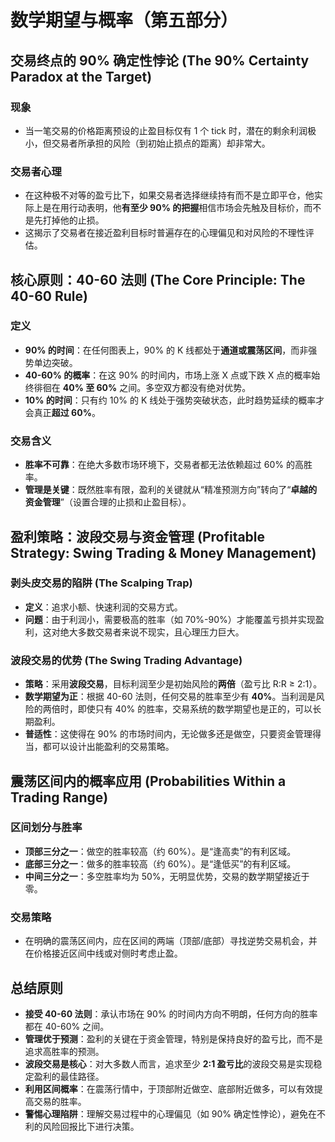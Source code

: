 # 数学期望与概率（第五部分）

## 交易终点的 90% 确定性悖论 (The 90% Certainty Paradox at the Target)

### 现象
-   当一笔交易的价格距离预设的止盈目标仅有 1 个 tick 时，潜在的剩余利润极小，但交易者所承担的风险（到初始止损点的距离）却非常大。

### 交易者心理
-   在这种极不对等的盈亏比下，如果交易者选择继续持有而不是立即平仓，他实际上是在用行动表明，他**有至少 90% 的把握**相信市场会先触及目标价，而不是先打掉他的止损。
-   这揭示了交易者在接近盈利目标时普遍存在的心理偏见和对风险的不理性评估。

## 核心原则：40-60 法则 (The Core Principle: The 40-60 Rule)

### 定义
-   **90% 的时间**：在任何图表上，90% 的 K 线都处于**通道或震荡区间**，而非强势单边突破。
-   **40-60% 的概率**：在这 90% 的时间内，市场上涨 X 点或下跌 X 点的概率始终徘徊在 **40% 至 60%** 之间。多空双方都没有绝对优势。
-   **10% 的时间**：只有约 10% 的 K 线处于强势突破状态，此时趋势延续的概率才会真正**超过 60%**。

### 交易含义
-   **胜率不可靠**：在绝大多数市场环境下，交易者都无法依赖超过 60% 的高胜率。
-   **管理是关键**：既然胜率有限，盈利的关键就从“精准预测方向”转向了“**卓越的资金管理**”（设置合理的止损和止盈目标）。

## 盈利策略：波段交易与资金管理 (Profitable Strategy: Swing Trading & Money Management)

### 剥头皮交易的陷阱 (The Scalping Trap)
-   **定义**：追求小额、快速利润的交易方式。
-   **问题**：由于利润小，需要极高的胜率（如 70%-90%）才能覆盖亏损并实现盈利，这对绝大多数交易者来说不现实，且心理压力巨大。

### 波段交易的优势 (The Swing Trading Advantage)
-   **策略**：采用**波段交易**，目标利润至少是初始风险的**两倍**（盈亏比 R:R ≥ 2:1）。
-   **数学期望为正**：根据 40-60 法则，任何交易的胜率至少有 **40%**。当利润是风险的两倍时，即使只有 40% 的胜率，交易系统的数学期望也是正的，可以长期盈利。
-   **普适性**：这使得在 90% 的市场时间内，无论做多还是做空，只要资金管理得当，都可以设计出能盈利的交易策略。

## 震荡区间内的概率应用 (Probabilities Within a Trading Range)

### 区间划分与胜率
-   **顶部三分之一**：做空的胜率较高（约 60%）。是“逢高卖”的有利区域。
-   **底部三分之一**：做多的胜率较高（约 60%）。是“逢低买”的有利区域。
-   **中间三分之一**：多空胜率均为 50%，无明显优势，交易的数学期望接近于零。

### 交易策略
-   在明确的震荡区间内，应在区间的两端（顶部/底部）寻找逆势交易机会，并在价格接近区间中线或对侧时考虑止盈。

## 总结原则
-   **接受 40-60 法则**：承认市场在 90% 的时间内方向不明朗，任何方向的胜率都在 40-60% 之间。
-   **管理优于预测**：盈利的关键在于资金管理，特别是保持良好的盈亏比，而不是追求高胜率的预测。
-   **波段交易是核心**：对大多数人而言，追求至少 **2:1 盈亏比**的波段交易是实现稳定盈利的最佳路径。
-   **利用区间概率**：在震荡行情中，于顶部附近做空、底部附近做多，可以有效提高交易的胜率。
-   **警惕心理陷阱**：理解交易过程中的心理偏见（如 90% 确定性悖论），避免在不利的风险回报比下进行决策。